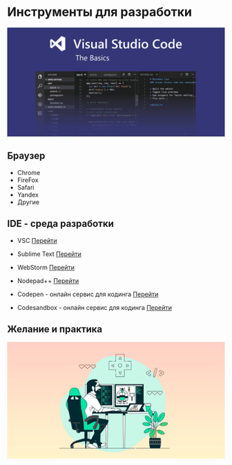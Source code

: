 # Инструменты для разработки

![ide](../start/images/7.png)

## Браузер
<ul>
    <li>Chrome</li>
    <li>FireFox</li>
    <li>Safari</li>
    <li>Yandex</li>
    <li>Другие</li>
</ul>

## IDE - среда разработки

- VSC [Перейти](https://code.visualstudio.com/)

- Sublime Text [Перейти](https://www.sublimetext.com/)

- WebStorm [Перейти](https://www.jetbrains.com/ru-ru/webstorm/)

- Nodepad++ [Перейти](https://notepad-plus-plus.org/)

- Codepen - онлайн сервис для кодинга [Перейти](https://codepen.io)
- Сodesandbox - онлайн сервис для кодинга [Перейти](https://codesandbox.io/)

## Желание и практика

![Alt for Imsage](../start/images/9.jpg)